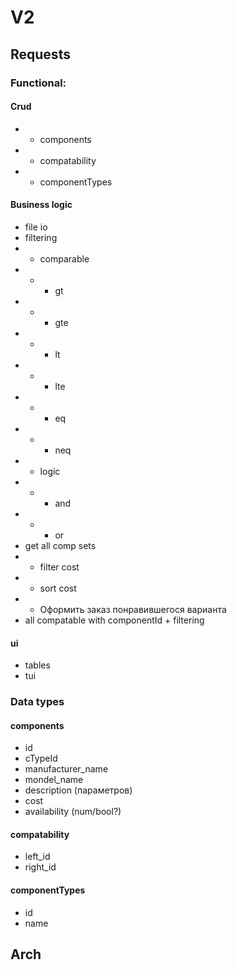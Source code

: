 # V2

## Requests

### Functional:

#### Crud
- - components
- - compatability
- - componentTypes

#### Business logic
- file io
- filtering
- - comparable
- - - gt
- - - gte
- - - lt
- - - lte
- - - eq
- - - neq
- - logic
- - - and
- - - or
- get all comp sets
- - filter cost
- - sort cost
- - Оформить заказ понравившегося варианта
- all compatable with componentId + filtering

#### ui
- tables
- tui

### Data types

#### components
- id
- cTypeId
- manufacturer_name
- mondel_name
- description (параметров)
- cost
- availability (num/bool?)

#### compatability
- left_id
- right_id

#### componentTypes 
- id
- name

## Arch
